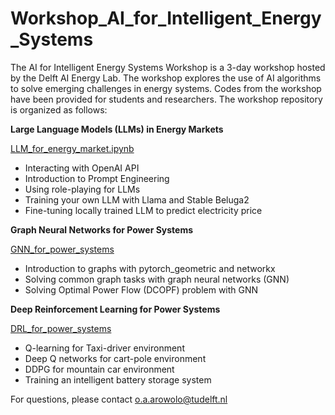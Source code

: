 # Workshop_AI_for_Intelligent_Energy_Systems

The AI for Intelligent Energy Systems Workshop is a 3-day workshop hosted by the Delft AI Energy Lab. The workshop explores the use of AI algorithms to solve emerging challenges in energy systems. Codes from the workshop have been provided for students and researchers. The workshop repository is organized as follows:

**Large Language Models (LLMs) in Energy Markets**

[LLM_for_energy_market.ipynb](https://github.com/TU-Delft-AI-Energy-Lab/Workshop_AI_for_Intelligent_Energy_Systems/blob/main/LLM_for_energy_market.ipynb)

* Interacting with OpenAI API
* Introduction to Prompt Engineering
* Using role-playing for LLMs
* Training your own LLM with Llama and Stable Beluga2
* Fine-tuning locally trained LLM to predict electricity price

**Graph Neural Networks for Power Systems**

[GNN_for_power_systems](https://github.com/TU-Delft-AI-Energy-Lab/Workshop_AI_for_Intelligent_Energy_Systems/tree/main/GNN_for_power_systems)

* Introduction to graphs with pytorch_geometric and networkx
* Solving common graph tasks with graph neural networks (GNN)
* Solving Optimal Power Flow (DCOPF) problem with GNN

**Deep Reinforcement Learning for Power Systems**

[DRL_for_power_systems](https://github.com/TU-Delft-AI-Energy-Lab/Workshop_AI_for_Intelligent_Energy_Systems/tree/main/DRL_for_power_systems)

* Q-learning for Taxi-driver environment
* Deep Q networks for cart-pole environment
* DDPG for mountain car environment
* Training an intelligent battery storage system

For questions, please contact o.a.arowolo@tudelft.nl






